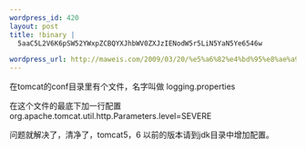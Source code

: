 ```yaml
--- 
wordpress_id: 420
layout: post
title: !binary |
  5aaC5L2V6K6pSW52YWxpZCBQYXJhbWV0ZXJzIENodW5r5LiN5YaN5Ye6546w

wordpress_url: http://maweis.com/2009/03/20/%e5%a6%82%e4%bd%95%e8%ae%a9invalid-parameters-chunk%e4%b8%8d%e5%86%8d%e5%87%ba%e7%8e%b0/
---
```

在tomcat的conf目录里有个文件，名字叫做
logging.properties

在这个文件的最底下加一行配置
org.apache.tomcat.util.http.Parameters.level=SEVERE

问题就解决了，清净了，tomcat5，6 以前的版本请到jdk目录中增加配置。
